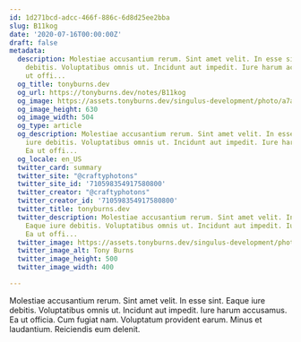 ```yaml
---
id: 1d271bcd-adcc-466f-886c-6d8d25ee2bba
slug: B11kog
date: '2020-07-16T00:00:00Z'
draft: false
metadata:
  description: Molestiae accusantium rerum. Sint amet velit. In esse sint. Eaque iure
    debitis. Voluptatibus omnis ut. Incidunt aut impedit. Iure harum accusamus. Ea
    ut offi...
  og_title: tonyburns.dev
  og_url: https://tonyburns.dev/notes/B11kog
  og_image: https://assets.tonyburns.dev/singulus-development/photo/a7aaf33dbd0b584a47dea1fc1b3a9bbf.jpeg
  og_image_height: 630
  og_image_width: 504
  og_type: article
  og_description: Molestiae accusantium rerum. Sint amet velit. In esse sint. Eaque
    iure debitis. Voluptatibus omnis ut. Incidunt aut impedit. Iure harum accusamus.
    Ea ut offi...
  og_locale: en_US
  twitter_card: summary
  twitter_site: "@craftyphotons"
  twitter_site_id: '710598354917580800'
  twitter_creator: "@craftyphotons"
  twitter_creator_id: '710598354917580800'
  twitter_title: tonyburns.dev
  twitter_description: Molestiae accusantium rerum. Sint amet velit. In esse sint.
    Eaque iure debitis. Voluptatibus omnis ut. Incidunt aut impedit. Iure harum accusamus.
    Ea ut offi...
  twitter_image: https://assets.tonyburns.dev/singulus-development/photo/7502d1526646abf03deb056888635686.jpeg
  twitter_image_alt: Tony Burns
  twitter_image_height: 500
  twitter_image_width: 400

---
```


Molestiae accusantium rerum. Sint amet velit. In esse sint. Eaque iure debitis. Voluptatibus omnis ut. Incidunt aut impedit. Iure harum accusamus. Ea ut officia. Cum fugiat nam. Voluptatum provident earum. Minus et laudantium. Reiciendis eum delenit.
